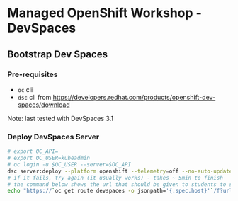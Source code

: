 # Managed OpenShift Workshop - DevSpaces 


## Bootstrap Dev Spaces
### Pre-requisites
* `oc` cli
* `dsc` cli from https://developers.redhat.com/products/openshift-dev-spaces/download

Note: last tested with DevSpaces 3.1

### Deploy DevSpaces Server
```zsh
# export OC_API=
# export OC_USER=kubeadmin
# oc login -u $OC_USER --server=$OC_API
dsc server:deploy --platform openshift --telemetry=off --no-auto-update
# if it fails, try again (it usually works) - takes ~ 5min to finish
# the command below shows the url that should be given to students to start up they workspace
echo "https://`oc get route devspaces -o jsonpath='{.spec.host}'`/f?url=https://github.com/viecili/mow-devspaces"
```


